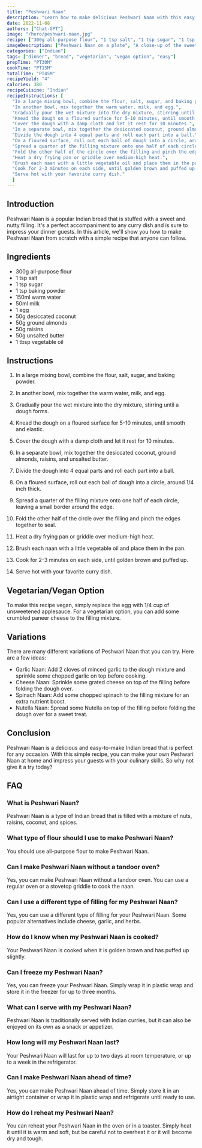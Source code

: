 ```yaml
---
title: "Peshwari Naan"
description: "Learn how to make delicious Peshwari Naan with this easy recipe. Stuffed with a sweet and nutty filling, this popular Indian bread is a perfect accompaniment to any curry dish."
date: 2022-11-08
authors: ["Chat-GPT"]
image: "/hero/peshwari-naan.jpg"
recipe: ["300g all-purpose flour", "1 tsp salt", "1 tsp sugar", "1 tsp baking powder", "150ml warm water", "50ml milk", "1 egg", "50g desiccated coconut", "50g ground almonds", "50g raisins", "50g unsalted butter", "1 tbsp vegetable oil"]
imageDescription: ["Peshwari Naan on a plate", "A close-up of the sweet and nutty filling inside the Peshwari Naan", "A bowl of curry next to a plate of Peshwari Naan", "A woman's hand tearing apart a piece of Peshwari Naan"]
categories: ["Indian"]
tags: ["dinner", "bread", "vegetarian", "vegan option", "easy"]
prepTime: "PT30M"
cookTime: "PT15M"
totalTime: "PT45M"
recipeYield: "4"
calories: 380
recipeCuisine: "Indian"
recipeInstructions: [
  "In a large mixing bowl, combine the flour, salt, sugar, and baking powder.",
  "In another bowl, mix together the warm water, milk, and egg.",
  "Gradually pour the wet mixture into the dry mixture, stirring until a dough forms.",
  "Knead the dough on a floured surface for 5-10 minutes, until smooth and elastic.",
  "Cover the dough with a damp cloth and let it rest for 10 minutes.",
  "In a separate bowl, mix together the desiccated coconut, ground almonds, raisins, and unsalted butter.",
  "Divide the dough into 4 equal parts and roll each part into a ball.",
  "On a floured surface, roll out each ball of dough into a circle, around 1/4 inch thick.",
  "Spread a quarter of the filling mixture onto one half of each circle, leaving a small border around the edge.",
  "Fold the other half of the circle over the filling and pinch the edges together to seal.",
  "Heat a dry frying pan or griddle over medium-high heat.",
  "Brush each naan with a little vegetable oil and place them in the pan.",
  "Cook for 2-3 minutes on each side, until golden brown and puffed up.",
  "Serve hot with your favorite curry dish."
  ]
---
```


## Introduction

Peshwari Naan is a popular Indian bread that is stuffed with a sweet and nutty filling. It's a perfect accompaniment to any curry dish and is sure to impress your dinner guests. In this article, we'll show you how to make Peshwari Naan from scratch with a simple recipe that anyone can follow. 

## Ingredients

- 300g all-purpose flour
- 1 tsp salt
- 1 tsp sugar
- 1 tsp baking powder
- 150ml warm water
- 50ml milk
- 1 egg
- 50g desiccated coconut
- 50g ground almonds
- 50g raisins
- 50g unsalted butter
- 1 tbsp vegetable oil

## Instructions

1. In a large mixing bowl, combine the flour, salt, sugar, and baking powder.

2. In another bowl, mix together the warm water, milk, and egg.

3. Gradually pour the wet mixture into the dry mixture, stirring until a dough forms.

4. Knead the dough on a floured surface for 5-10 minutes, until smooth and elastic.

5. Cover the dough with a damp cloth and let it rest for 10 minutes.

6. In a separate bowl, mix together the desiccated coconut, ground almonds, raisins, and unsalted butter.

7. Divide the dough into 4 equal parts and roll each part into a ball.

8. On a floured surface, roll out each ball of dough into a circle, around 1/4 inch thick.

9. Spread a quarter of the filling mixture onto one half of each circle, leaving a small border around the edge.

10. Fold the other half of the circle over the filling and pinch the edges together to seal.

11. Heat a dry frying pan or griddle over medium-high heat.

12. Brush each naan with a little vegetable oil and place them in the pan.

13. Cook for 2-3 minutes on each side, until golden brown and puffed up.

14. Serve hot with your favorite curry dish.

## Vegetarian/Vegan Option

To make this recipe vegan, simply replace the egg with 1/4 cup of unsweetened applesauce. For a vegetarian option, you can add some crumbled paneer cheese to the filling mixture. 

## Variations

There are many different variations of Peshwari Naan that you can try. Here are a few ideas:

- Garlic Naan: Add 2 cloves of minced garlic to the dough mixture and sprinkle some chopped garlic on top before cooking.
- Cheese Naan: Sprinkle some grated cheese on top of the filling before folding the dough over.
- Spinach Naan: Add some chopped spinach to the filling mixture for an extra nutrient boost.
- Nutella Naan: Spread some Nutella on top of the filling before folding the dough over for a sweet treat.

## Conclusion

Peshwari Naan is a delicious and easy-to-make Indian bread that is perfect for any occasion. With this simple recipe, you can make your own Peshwari Naan at home and impress your guests with your culinary skills. So why not give it a try today?

## FAQ

### What is Peshwari Naan?

Peshwari Naan is a type of Indian bread that is filled with a mixture of nuts, raisins, coconut, and spices.

### What type of flour should I use to make Peshwari Naan?

You should use all-purpose flour to make Peshwari Naan.

### Can I make Peshwari Naan without a tandoor oven?

Yes, you can make Peshwari Naan without a tandoor oven. You can use a regular oven or a stovetop griddle to cook the naan.

### Can I use a different type of filling for my Peshwari Naan?

Yes, you can use a different type of filling for your Peshwari Naan. Some popular alternatives include cheese, garlic, and herbs.

### How do I know when my Peshwari Naan is cooked?

Your Peshwari Naan is cooked when it is golden brown and has puffed up slightly.

### Can I freeze my Peshwari Naan?

Yes, you can freeze your Peshwari Naan. Simply wrap it in plastic wrap and store it in the freezer for up to three months.

### What can I serve with my Peshwari Naan?

Peshwari Naan is traditionally served with Indian curries, but it can also be enjoyed on its own as a snack or appetizer.

### How long will my Peshwari Naan last?

Your Peshwari Naan will last for up to two days at room temperature, or up to a week in the refrigerator.

### Can I make Peshwari Naan ahead of time?

Yes, you can make Peshwari Naan ahead of time. Simply store it in an airtight container or wrap it in plastic wrap and refrigerate until ready to use.

### How do I reheat my Peshwari Naan?

You can reheat your Peshwari Naan in the oven or in a toaster. Simply heat it until it is warm and soft, but be careful not to overheat it or it will become dry and tough.